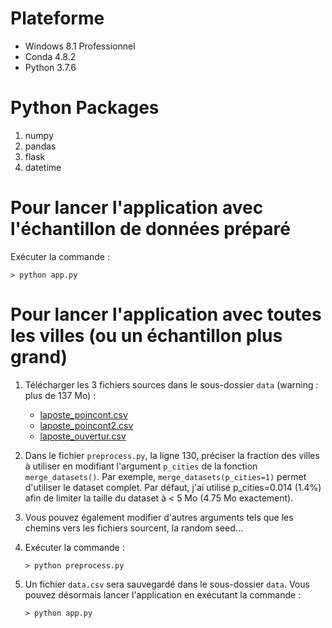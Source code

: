 Plateforme
===========
- Windows 8.1 Professionnel
- Conda 4.8.2
- Python 3.7.6

Python Packages
===============
1. numpy
2. pandas
3. flask
3. datetime

Pour lancer l'application avec l'échantillon de données préparé
===============================================================
Exécuter la commande :  
  
`> python app.py`  

Pour lancer l'application avec toutes les villes (ou un échantillon plus grand)
==============================================================================
1. Télécharger les 3 fichiers sources dans le sous-dossier `data` (warning : plus de 137 Mo) :   
  
	- [laposte_poincont.csv](https://www.data.gouv.fr/fr/datasets/r/04ebbfe3-25ae-42bd-bd69-8fde1d548e45)
	- [laposte_poincont2.csv](https://www.data.gouv.fr/fr/datasets/r/14990cf8-b618-42fe-a73d-92587b34ed46)
	- [laposte_ouvertur.csv](https://www.data.gouv.fr/fr/datasets/r/6f78a031-af14-4e5e-91a3-6417874d2d90)		

2. Dans le fichier `preprocess.py`, la ligne 130, préciser la fraction des villes à utiliser en modifiant l'argument `p_cities` de la fonction `merge_datasets()`. Par exemple, `merge_datasets(p_cities=1)` permet d'utiliser le dataset complet. Par défaut, j'ai utilisé p_cities=0.014 (1.4%) afin de limiter la taille du dataset à < 5 Mo (4.75 Mo exactement).

3. Vous pouvez également modifier d'autres arguments tels que les chemins vers les fichiers sourcent, la random seed...

4. Exécuter la commande :  
  
	`> python preprocess.py` 

5. Un fichier `data.csv` sera sauvegardé dans le sous-dossier `data`. Vous pouvez désormais lancer l'application en exécutant la commande :    
  
	`> python app.py`
